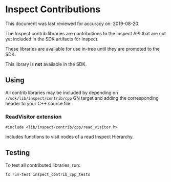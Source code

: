 # Inspect Contributions

This document was last reviewed for accuracy on: 2019-08-20

The Inspect contrib libraries are contributions to the Inspect API that
are not yet included in the SDK artifacts for Inspect.

These libraries are available for use in-tree until they are promoted
to the SDK.

This library is **not** available in the SDK.

## Using

All contrib libraries may be included by depending on  `//sdk/lib/inspect/contrib/cpp`
GN target and adding the corresponding header to your C++ source file.

### ReadVisitor extension

`#include <lib/inspect/contrib/cpp/read_visitor.h>`

Includes functions to visit nodes of a read Inspect Hierarchy.

## Testing

To test all contributed libraries, run:

```
fx run-test inspect_contrib_cpp_tests
```
